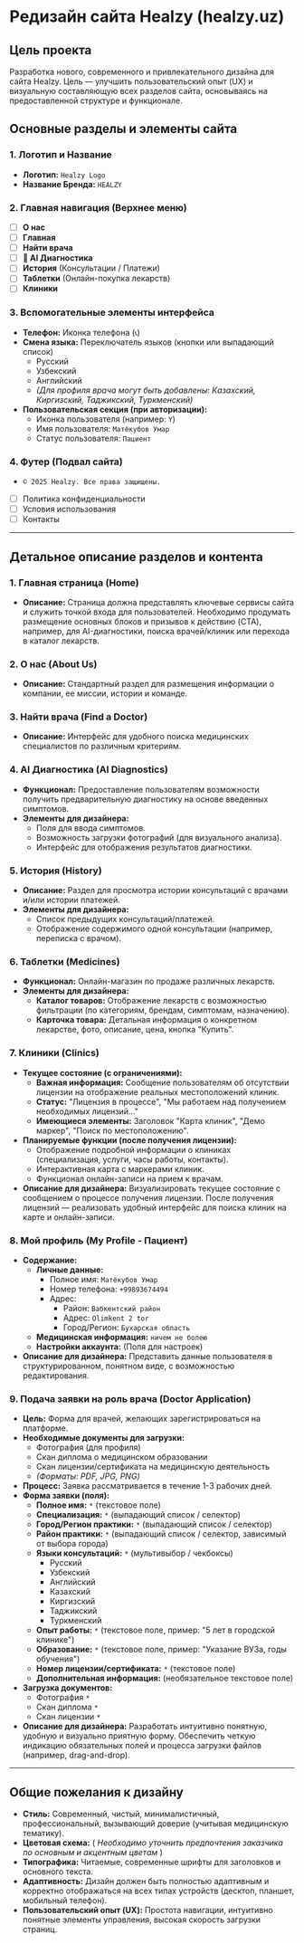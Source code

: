 # Редизайн сайта Healzy (healzy.uz)

## Цель проекта

Разработка нового, современного и привлекательного дизайна для сайта Healzy. Цель — улучшить пользовательский опыт (UX) и визуальную составляющую всех разделов сайта, основываясь на предоставленной структуре и функционале.

## Основные разделы и элементы сайта

### 1. Логотип и Название
-   **Логотип:** `Healzy Logo`
-   **Название Бренда:** `HEALZY`

### 2. Главная навигация (Верхнее меню)
*   [ ] **О нас**
*   [ ] **Главная**
*   [ ] **Найти врача**
*   [ ] **🧠 AI Диагностика**
*   [ ] **История** (Консультации / Платежи)
*   [ ] **Таблетки** (Онлайн-покупка лекарств)
*   [ ] **Клиники**

### 3. Вспомогательные элементы интерфейса
-   **Телефон:** Иконка телефона (`📞`)
-   **Смена языка:** Переключатель языков (кнопки или выпадающий список)
    -   Русский
    -   Узбекский
    -   Английский
    -   *(Для профиля врача могут быть добавлены: Казахский, Киргизский, Таджикский, Туркменский)*
-   **Пользовательская секция (при авторизации):**
    -   Иконка пользователя (например: `Y`)
    -   Имя пользователя: `Матёкубов Умар`
    -   Статус пользователя: `Пациент`

### 4. Футер (Подвал сайта)
-   `© 2025 Healzy. Все права защищены.`
-   [ ] Политика конфиденциальности
-   [ ] Условия использования
-   [ ] Контакты

---

## Детальное описание разделов и контента

### 1. Главная страница (Home)
*   **Описание:** Страница должна представлять ключевые сервисы сайта и служить точкой входа для пользователей. Необходимо продумать размещение основных блоков и призывов к действию (CTA), например, для AI-диагностики, поиска врачей/клиник или перехода в каталог лекарств.

### 2. О нас (About Us)
*   **Описание:** Стандартный раздел для размещения информации о компании, ее миссии, истории и команде.

### 3. Найти врача (Find a Doctor)
*   **Описание:** Интерфейс для удобного поиска медицинских специалистов по различным критериям.

### 4. AI Диагностика (AI Diagnostics)
*   **Функционал:** Предоставление пользователям возможности получить предварительную диагностику на основе введенных симптомов.
*   **Элементы для дизайнера:**
    *   Поля для ввода симптомов.
    *   Возможность загрузки фотографий (для визуального анализа).
    *   Интерфейс для отображения результатов диагностики.

### 5. История (History)
*   **Описание:** Раздел для просмотра истории консультаций с врачами и/или истории платежей.
*   **Элементы для дизайнера:**
    *   Список предыдущих консультаций/платежей.
    *   Отображение содержимого одной консультации (например, переписка с врачом).

### 6. Таблетки (Medicines)
*   **Функционал:** Онлайн-магазин по продаже различных лекарств.
*   **Элементы для дизайнера:**
    *   **Каталог товаров:** Отображение лекарств с возможностью фильтрации (по категориям, брендам, симптомам, назначению).
    *   **Карточка товара:** Детальная информация о конкретном лекарстве, фото, описание, цена, кнопка "Купить".

### 7. Клиники (Clinics)
*   **Текущее состояние (с ограничениями):**
    *   **Важная информация:** Сообщение пользователям об отсутствии лицензии на отображение реальных местоположений клиник.
    *   **Статус:** "Лицензия в процессе", "Мы работаем над получением необходимых лицензий..."
    *   **Имеющиеся элементы:** Заголовок "Карта клиник", "Демо маркер", "Поиск по местоположению".
*   **Планируемые функции (после получения лицензии):**
    *   Отображение подробной информации о клиниках (специализация, услуги, часы работы, контакты).
    *   Интерактивная карта с маркерами клиник.
    *   Функционал онлайн-записи на прием к врачам.
*   **Описание для дизайнера:** Визуализировать текущее состояние с сообщением о процессе получения лицензии. После получения лицензий — реализовать удобный интерфейс для поиска клиник на карте и онлайн-записи.

### 8. Мой профиль (My Profile - Пациент)
*   **Содержание:**
    *   **Личные данные:**
        *   Полное имя: `Матёкубов Умар`
        *   Номер телефона: `+99893674494`
        *   Адрес:
            *   Район: `Вабкентский район`
            *   Адрес: `Olimkent 2 tor`
            *   Город/Регион: `Бухарская область`
    *   **Медицинская информация:** `ничем не болею`
    *   **Настройки аккаунта:** (Поля для настроек)
*   **Описание для дизайнера:** Представить данные пользователя в структурированном, понятном виде, с возможностью редактирования.

### 9. Подача заявки на роль врача (Doctor Application)
*   **Цель:** Форма для врачей, желающих зарегистрироваться на платформе.
*   **Необходимые документы для загрузки:**
    *   Фотография (для профиля)
    *   Скан диплома о медицинском образовании
    *   Скан лицензии/сертификата на медицинскую деятельность
    *   *(Форматы: PDF, JPG, PNG)*
*   **Процесс:** Заявка рассматривается в течение 1-3 рабочих дней.
*   **Форма заявки (поля):**
    *   **Полное имя:** `*` (текстовое поле)
    *   **Специализация:** `*` (выпадающий список / селектор)
    *   **Город/Регион практики:** `*` (выпадающий список / селектор)
    *   **Район практики:** `*` (выпадающий список / селектор, зависимый от выбора города)
    *   **Языки консультаций:** `*` (мультивыбор / чекбоксы)
        *   Русский
        *   Узбекский
        *   Английский
        *   Казахский
        *   Киргизский
        *   Таджикский
        *   Туркменский
    *   **Опыт работы:** `*` (текстовое поле, пример: "5 лет в городской клинике")
    *   **Образование:** `*` (текстовое поле, пример: "Указание ВУЗа, годы обучения")
    *   **Номер лицензии/сертификата:** `*` (текстовое поле)
    *   **Дополнительная информация:** (необязательное текстовое поле)
*   **Загрузка документов:**
    *   Фотография `*`
    *   Скан диплома `*`
    *   Скан лицензии `*`
*   **Описание для дизайнера:** Разработать интуитивно понятную, удобную и визуально приятную форму. Обеспечить четкую индикацию обязательных полей и процесса загрузки файлов (например, drag-and-drop).

---

## Общие пожелания к дизайну

*   **Стиль:** Современный, чистый, минималистичный, профессиональный, вызывающий доверие (учитывая медицинскую тематику).
*   **Цветовая схема:** ( *Необходимо уточнить предпочтения заказчика по основным и акцентным цветам* )
*   **Типографика:** Читаемые, современные шрифты для заголовков и основного текста.
*   **Адаптивность:** Дизайн должен быть полностью адаптивным и корректно отображаться на всех типах устройств (десктоп, планшет, мобильный телефон).
*   **Пользовательский опыт (UX):** Простота навигации, интуитивно понятные элементы управления, высокая скорость загрузки страниц.
